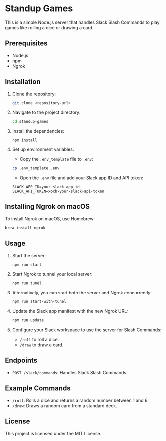 # Standup Games

This is a simple Node.js server that handles Slack Slash Commands to play games like rolling a dice or drawing a card.

## Prerequisites

- Node.js
- npm
- Ngrok

## Installation

1. Clone the repository:

   ```sh
   git clone <repository-url>
   ```

2. Navigate to the project directory:

   ```sh
   cd standup-games
   ```

3. Install the dependencies:

   ```sh
   npm install
   ```

4. Set up environment variables:
   - Copy the `.env_template` file to `.env`:
   ```sh
   cp .env_template .env
   ```
   - Open the `.env` file and add your Slack app ID and API token:
   ```plaintext
   SLACK_APP_ID=your-slack-app-id
   SLACK_API_TOKEN=xoxb-your-slack-api-token
   ```

## Installing Ngrok on macOS

To install Ngrok on macOS, use Homebrew:

```sh
brew install ngrok
```

## Usage

1. Start the server:
   ```sh
   npm run start
   ```
2. Start Ngrok to tunnel your local server:
   ```sh
   npm run tunel
   ```
3. Alternatively, you can start both the server and Ngrok concurrently:
   ```sh
   npm run start-with-tunel
   ```
4. Update the Slack app manifest with the new Ngrok URL:

   ```sh
   npm run update
   ```

5. Configure your Slack workspace to use the server for Slash Commands:
   - `/roll` to roll a dice.
   - `/draw` to draw a card.

## Endpoints

- `POST /slack/commands`: Handles Slack Slash Commands.

## Example Commands

- `/roll`: Rolls a dice and returns a random number between 1 and 6.
- `/draw`: Draws a random card from a standard deck.

## License

This project is licensed under the MIT License.
